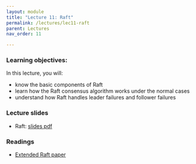 ```yaml
---
layout: module
title: "Lecture 11: Raft"
permalink: /lectures/lec11-raft
parent: Lectures
nav_order: 11

---
```


### Learning objectives:
In this lecture, you will:

* know the basic components of Raft
* learn how the Raft consensus algorithm works under the normal cases
* understand how Raft handles leader failures and follower failures



### Lecture slides

* Raft: [slides pdf](/cs4740-fall24/assets/docs/lec11-raft.pdf)


### Readings

* [Extended Raft paper](https://raft.github.io/raft.pdf)

